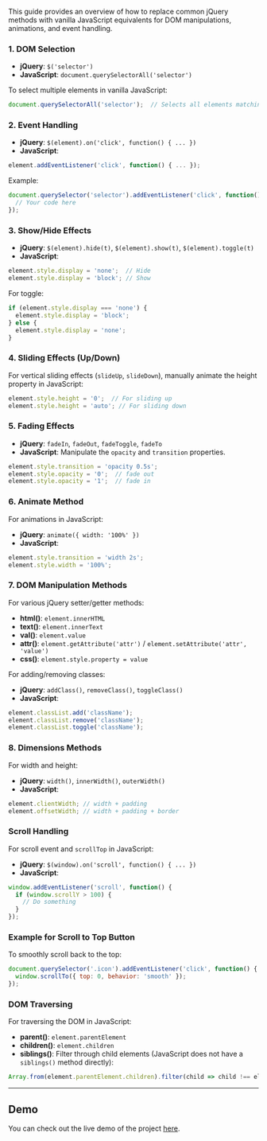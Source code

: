 This guide provides an overview of how to replace common jQuery methods with vanilla JavaScript equivalents for DOM manipulations, animations, and event handling.

### 1. DOM Selection

- **jQuery**: `$('selector')`
- **JavaScript**: `document.querySelectorAll('selector')`

To select multiple elements in vanilla JavaScript:
```js
document.querySelectorAll('selector');  // Selects all elements matching the selector
```

### 2. Event Handling

- **jQuery**: `$(element).on('click', function() { ... })`
- **JavaScript**:
```js
element.addEventListener('click', function() { ... });
```

Example:
```js
document.querySelector('selector').addEventListener('click', function() {
  // Your code here
});
```

### 3. Show/Hide Effects

- **jQuery**: `$(element).hide(t)`, `$(element).show(t)`, `$(element).toggle(t)`
- **JavaScript**:
```js
element.style.display = 'none';  // Hide
element.style.display = 'block'; // Show
```

For toggle:
```js
if (element.style.display === 'none') {
  element.style.display = 'block';
} else {
  element.style.display = 'none';
}
```

### 4. Sliding Effects (Up/Down)

For vertical sliding effects (`slideUp`, `slideDown`), manually animate the height property in JavaScript:
```js
element.style.height = '0';  // For sliding up
element.style.height = 'auto'; // For sliding down
```

### 5. Fading Effects

- **jQuery**: `fadeIn`, `fadeOut`, `fadeToggle`, `fadeTo`
- **JavaScript**: Manipulate the `opacity` and `transition` properties.
```js
element.style.transition = 'opacity 0.5s';
element.style.opacity = '0';  // fade out
element.style.opacity = '1';  // fade in
```

### 6. Animate Method

For animations in JavaScript:
- **jQuery**: `animate({ width: '100%' })`
- **JavaScript**:
```js
element.style.transition = 'width 2s';
element.style.width = '100%';
```

### 7. DOM Manipulation Methods

For various jQuery setter/getter methods:
- **html()**: `element.innerHTML`
- **text()**: `element.innerText`
- **val()**: `element.value`
- **attr()**: `element.getAttribute('attr')` / `element.setAttribute('attr', 'value')`
- **css()**: `element.style.property = value`

For adding/removing classes:
- **jQuery**: `addClass()`, `removeClass()`, `toggleClass()`
- **JavaScript**:
```js
element.classList.add('className');
element.classList.remove('className');
element.classList.toggle('className');
```

### 8. Dimensions Methods

For width and height:
- **jQuery**: `width()`, `innerWidth()`, `outerWidth()`
- **JavaScript**:
```js
element.clientWidth; // width + padding
element.offsetWidth; // width + padding + border
```

### Scroll Handling

For scroll event and `scrollTop` in JavaScript:
- **jQuery**: `$(window).on('scroll', function() { ... })`
- **JavaScript**:
```js
window.addEventListener('scroll', function() {
  if (window.scrollY > 100) {
    // Do something
  }
});
```

### Example for Scroll to Top Button

To smoothly scroll back to the top:
```js
document.querySelector('.icon').addEventListener('click', function() {
  window.scrollTo({ top: 0, behavior: 'smooth' });
});
```

### DOM Traversing

For traversing the DOM in JavaScript:
- **parent()**: `element.parentElement`
- **children()**: `element.children`
- **siblings()**: Filter through child elements (JavaScript does not have a `siblings()` method directly):
```js
Array.from(element.parentElement.children).filter(child => child !== element);
```

---


  
## Demo
You can check out the live demo of the project [here](https://elref7i.github.io/Jquery/).
